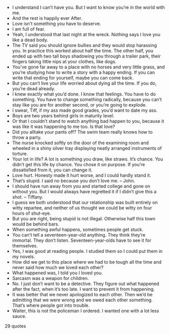  - I understand I can’t have you. But I want to know you’re in the world with me.
 - And the rest is happily ever After.
 - Love isn’t something you have to deserve.
 - I am full of fear.
 - Yeah, I understood that last night at the wreck. Nothing says I love you like a dead body.
 - The TV said you should ignore bullies and they would stop harassing you. In practice this worked about half the time. The other half, you ended up with two tall boys shadowing you through a trailer park, their fingers taking little nips at your clothes, like dogs.
 - You’ve gone far away to a place with no horses and very little grass, and you’re studying how to write a story with a happy ending. If you can write that ending for yourself, maybe you can come back.
 - But you can’t live your life worried about dying all the time. If you do, you’re dead already.
 - I knew exactly what you’d done. I know that feelings. You have to do something. You have to change something radically, because you can’t stay like you are for another second, or you’re going to explode.
 - I swear, Tiff, if my ass made good grades, you’d want to date my ass.
 - Boys are two years behind girls in maturity level.
 - Or that I couldn’t stand to watch anything bad happen to you, because it was like it was happening to me too. Is that love?
 - Did you alltake your pants off? The swim team really knows how to throw a party.
 - The nurse knocked softly on the door of the examining room and wheeled in a shiny silver tray displaying neatly arranged instruments of torture.
 - Your lot in life? A lot is something you draw, like straws. It’s chance. You didn’t get this life by chance. You chose it on purpose. If you’re dissatisfied from it, you can change it.
 - Love hurt. Honesty made it hurt worse, and I could hardly stand it.
 - That’s stupid. I said no because you don’t love me. – John.
 - I should have run away from you and started college and gone on without you. But I would always have regretted it if I didn’t give this a shot. – Tiffany.
 - I guess we both understood that our relationship was built entirely on witty repartee, and neither of us thought we could be witty on four hours of shut-eye.
 - But you are right, being stupid is not illegal. Otherwise half this town would be behind bars.
 - When something awful happens, sometimes people get stuck.
 - You can’t tell a seventeen-year-old anything. They think they’re immortal. They don’t listen. Seventeen-year-olds have to see it for themselves.
 - Yes, I was good at reading people. I studied them so I could put them in my novels.
 - How did we get to this place where we had to be tough all the time and never said how much we loved each other?
 - What happened was, I told you I loved you.
 - Sarcasm was a weapon for children.
 - No. I just don’t want to be a detective. They figure out what happened after the fact, when it’s too late. I want to prevent it from happening.
 - It was better that we never apologized to each other. Then we’d be admitting that we were wrong and we owed each other something. That’s where people got into trouble.
 - Waiter, this is not the policeman I ordered. I wanted one with a lot less sauce.

29 quotes